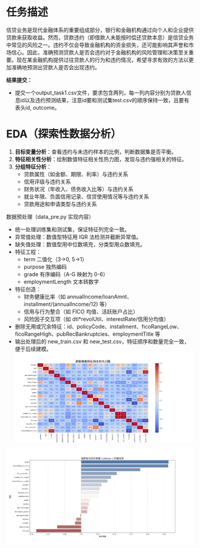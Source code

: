# 任务描述

信贷业务是现代金融体系的重要组成部分，银行和金融机构通过向个人和企业提供贷款来获取收益。然而，贷款违约（即借款人未能按时偿还贷款本息）是信贷业务中常见的风险之一。违约不仅会导致金融机构的资金损失，还可能影响其声誉和市场信心。因此，准确预测贷款人是否会违约对于金融机构的风险管理和决策至关重要。现在某金融机构提供过往贷款人的行为和违约情况，希望寻求有效的方法以更加准确地预测出贷款人是否会出现违约。

**结果提交：**
- 提交一个output_task1.csv文件，要求包含两列，每一列内容分别为贷款人信息id以及违约预测结果，注意id要和测试集test.csv的顺序保持一致，且要有表头id, outcome。

# EDA（探索性数据分析）

1. **目标变量分析**：查看违约与未违约样本的比例，判断数据集是否平衡。
2. **特征相关性分析**：绘制数值特征相关性热力图，发现与违约强相关的特征。
3. **分组特征分析**：
   - 贷款属性（如金额、期限、利率）与违约关系
   - 信用评级与违约关系
   - 财务状况（年收入、债务收入比等）与违约关系
   - 就业年限、负面信用记录、信贷使用情况等与违约关系
   - 贷款用途和申请类型与违约关系

数据预处理（data_pre.py 实现内容）

- 统一处理训练集和测试集，保证特征列完全一致。
- 异常值处理：数值型特征用 IQR 法检测并截断异常值。
- 缺失值处理：数值型用中位数填充，分类型用众数填充。
- 特征工程：
  - term 二值化（3→0, 5→1）
  - purpose 独热编码
  - grade 有序编码（A-G 映射为 0-6）
  - employmentLength 文本转数字
- 特征创造：
  - 财务健康比率（如 annualIncome/loanAmnt、installment/(annualIncome/12) 等）
  - 信用与行为整合（如 FICO 均值、活跃账户占比）
  - 风险因子交互项（如 dti*revolUtil、interestRate/信用分均值）
- 删除无用或冗余特征：id、policyCode、installment、ficoRangeLow、ficoRangeHigh、pubRecBankruptcies、employmentTitle 等
- 输出处理后的 new_train.csv 和 new_test.csv，特征顺序和数量完全一致，便于后续建模。
![特征相关性](fig_res/Figure_1.png)

![特征重要性](fig_res/Figure_2.png)
